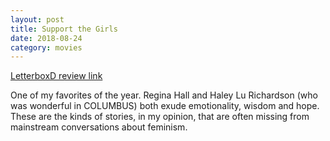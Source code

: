```yaml
---
layout: post
title: Support the Girls
date: 2018-08-24
category: movies
---
```

 
[LetterboxD review link](https://letterboxd.com/samarthbhaskar/film/support-the-girls/)

One of my favorites of the year. Regina Hall and Haley Lu Richardson (who was wonderful in COLUMBUS) both exude emotionality, wisdom and hope. These are the kinds of stories, in my opinion, that are often missing from mainstream conversations about feminism. 